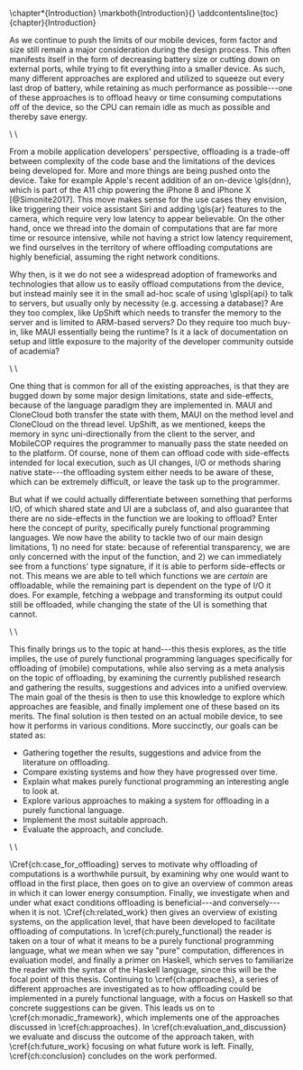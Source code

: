 \chapter*{Introduction}
\markboth{Introduction}{}
\addcontentsline{toc}{chapter}{Introduction}

As we continue to push the limits of our mobile devices, form factor and size still remain a major consideration during the design process. This often manifests itself in the form of decreasing battery size or cutting down on external ports, while trying to fit everything into a smaller device. As such, many different approaches are explored and utilized to squeeze out every last drop of battery, while retaining as much performance as possible---one of these approaches is to offload heavy or time consuming computations off of the device, so the CPU can remain idle as much as possible and thereby save energy.

\ \

From a mobile application developers' perspective, offloading is a trade-off between complexity of the code base and the limitations of the devices being developed for. More and more things are being pushed onto the device. Take for example Apple's recent addition of an on-device \gls{dnn}, which is part of the A11 chip powering the iPhone 8 and iPhone X [@Simonite2017]. This move makes sense for the use cases they envision, like triggering their voice assistant Siri and adding \gls{ar} features to the camera, which require very low latency to appear believable. On the other hand, once we thread into the domain of computations that are far more time or resource intensive, while not having a strict low latency requirement, we find ourselves in the territory of where offloading computations are highly beneficial, assuming the right network conditions.

Why then, is it we do not see a widespread adoption of frameworks and technologies that allow us to easily offload computations from the device, but instead mainly see it in the small ad-hoc scale of using \glspl{api} to talk to servers, but usually only by necessity (e.g. accessing a database)? Are they too complex, like UpShift which needs to transfer the memory to the server and is limited to ARM-based servers? Do they require too much buy-in, like MAUI essentially being the runtime? Is it a lack of documentation on setup and little exposure to the majority of the developer community outside of academia?

\ \

One thing that is common for all of the existing approaches, is that they are bugged down by some major design limitations, state and side-effects, because of the language paradigm they are implemented in. MAUI and CloneCloud both transfer the state with them, MAUI on the method level and CloneCloud on the thread level. UpShift, as we mentioned, keeps the memory in sync uni-directionally from the client to the server, and MobileCOP requires the programmer to manually pass the state needed on to the platform. Of course, none of them can offload code with side-effects intended for local execution, such as UI changes, I/O or methods sharing native state---the offloading system either needs to be aware of these, which can be extremely difficult, or leave the task up to the programmer.

But what if we could actually differentiate between something that performs I/O, of which shared state and UI are a subclass of, and also guarantee that there are no side-effects in the function we are looking to offload? Enter here the concept of purity, specifically purely functional programming languages. We now have the ability to tackle two of our main design limitations, 1) no need for state: because of referential transparency, we are only concerned with the input of the function, and 2) we can immediately see from a functions' type signature, if it is able to perform side-effects or not. This means we are able to tell which functions we are _certain_ are offloadable, while the remaining part is dependent on the type of I/O it does. For example, fetching a webpage and transforming its output could still be offloaded, while changing the state of the UI is something that cannot.

\ \

This finally brings us to the topic at hand---this thesis explores, as the title implies, the use of purely functional programming languages specifically for offloading of (mobile) computations, while also serving as a meta analysis on the topic of offloading, by examining the currently published research and gathering the results, suggestions and advices into a unified overview. The main goal of the thesis is then to use this knowledge to explore which approaches are feasible, and finally implement one of these based on its merits. The final solution is then tested on an actual mobile device, to see how it performs in various conditions. More succinctly, our goals can be stated as:

- Gathering together the results, suggestions and advice from the literature on offloading.
- Compare existing systems and how they have progressed over time.
- Explain what makes purely functional programming an interesting angle to look at.
- Explore various approaches to making a system for offloading in a purely functional language.
- Implement the most suitable approach.
- Evaluate the approach, and conclude.

\ \

\Cref{ch:case_for_offloading} serves to motivate why offloading of computations is a worthwhile pursuit, by examining why one would want to offload in the first place, then goes on to give an overview of common areas in which it can lower energy consumption. Finally, we investigate when and under what exact conditions offloading is beneficial---and conversely---when it is not. \Cref{ch:related_work} then gives an overview of existing systems, on the application level, that have been developed to facilitate offloading of computations. In \cref{ch:purely_functional} the reader is taken on a tour of what it means to be a purely functional programming language, what we mean when we say "pure" computation, differences in evaluation model, and finally a primer on Haskell, which serves to familiarize the reader with the syntax of the Haskell language, since this will be the focal point of this thesis. Continuing to \cref{ch:approaches}, a series of different approaches are investigated as to how offloading could be implemented in a purely functional language, with a focus on Haskell so that concrete suggestions can be given. This leads us on to \cref{ch:monadic_framework}, which implements one of the approaches discussed in \cref{ch:approaches}. In \cref{ch:evaluation_and_discussion} we evaluate and discuss the outcome of the approach taken, with \cref{ch:future_work} focusing on what future work is left. Finally, \cref{ch:conclusion} concludes on the work performed.
